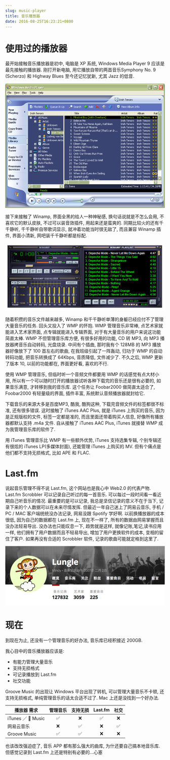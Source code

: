 ```yaml
---
slug: music-player
title: 音乐播放器
date: 2016-08-25T16:23:21+0800
---
```

# 使用过的播放器

最开始接触音乐播放器是初中, 电脑是 XP 系统, Windows Media Player 9 应该是最先接触的播放器. 刚打开新电脑, 用它播放自带的两首音乐Symphony No. 9 (Scherzo) 和 Highway Blues 至今还记忆犹新, 尤其 Jazz 的低音.

![Windows Media Player 9](/img/post/2016-08-25-music-player/WinMp9.png "Windows Media Player 9")

接下来接触了 Winamp, 界面全黑的给人一种神秘感, 换句话说就是不怎么会用, 不喜欢它的默认皮肤, 不过可以装音效插件, 用起来还是蛮爽的. 同期比较火的还有千千静听, 千千静听自带歌词显示, 就冲着功能当时很无敌了, 而且兼容 Winamp 插件, 界面小清新, 网吧装千千静听都是标配.

![Winamp](/img/post/2016-08-25-music-player/winamp-5.jpg "Winamp")

随着积攒的音乐文件越来越多, Winamp 和千千静听单薄的身躯已经应付不了管理大量音乐的任务. 回头又投入了 WMP 的怀抱. WMP 管理音乐非常棒, 点艺术家就能进入艺术家界面, 点专辑就能进入专辑界面, 对于有大量音乐的用户来说这功能简直太棒. WMP 不但管理音乐库方便, 有很多好用的功能, CD 转 MP3, 向 MP3 播放器拷音乐自动转码, 光盘烧录. 中间有个插曲, 那时我有个 128MB 的 MP3 播放器好像放下了 100 首左右的歌曲, 在我班级引起了一阵轰动, 归功于 WMP 的自动转码功能, 把音乐转换成了 64Kbps, 音质降低, 文件减少了. 不久之后, WMP 更新了版本 10, 以前的功能都在, 界面更好看, 喜欢的不行.

使用 WMP 管理音乐, 但临时听一个音频文件都要用 WMP 的话感觉有点大材小用, 所以有一个可以随时打开的播放器试听各种下载完的音乐还是很有必要的, 如果音乐满意, 才转移到我的音乐库. 这个任务让 Foobar2000 做简直太适合了, Foobar2000 有轻量级的界面, 插件丰富, 系统默认音频播放器就封给它.

下载音乐的来源大多是百度MP3, 酷我, 酷狗这种, 下载完音频文件的标签都很不标准, 还有很多错误. 这时接触了 iTunes AAC Plus, 就是 iTunes 上购买的音乐, 因为是正规版权的文件, 标签一定都是准的, 而且里面还带着购买人信息, 好像所有播放器都默认支持 .m4a 文件. 自从接触了 iTunes AAC Plus, iTunes 就接替 WMP 成为我管理音乐库的软件了.

用 iTunes 管理音乐比 WMP 有一些额外优势, iTunes 支持选集专辑, 个别专辑还有很炫的 iTunes LP(多媒体封面), 还能管理 iTunes 上购买的 MV. 但有个痛点是他们都不支持无损格式, 比如 APE 和 FLAC.

# Last.fm

说起音乐管理不得不说 Last.fm, 这个网站也是我心中 Web2.0 的代表产物. Last.fm Scrobbler 可以记录自己听过的每一首音乐. 可以每过一段时间看一看近期自己听音乐的情况. 最重要的是可以记录, 我总是坚信记录的意义不在于当下, 记录下来的个人数据可以在未来尽情发挥. 但最近一年自己迷上了网易云音乐, 手机 / PC / MAC 客户端统统没办法记录, 网易没跟 Spotify 学好啊. 以前换播放器的成本很低, 因为自己的数据都在 Last.fm 上, 现在不一样了, 所有的数据由网易掌握而且没办法轻易导出. 没办法也只能叹息一下, 趋势就是这样, 就像记账,笔记,读书应用一样, 他们拥有了用户数据而且不轻易导出, 增加了用户更换软件的成本, 变相的留住了客户. 如果再没有合适的 Scrobbler 软件, 记录的歌曲可能就定格到这里了.

![我的 Last.fm](/img/post/2016-08-25-music-player/2016-08-25-my-last.fm.png "我的 Last.fm")

# 现在

到现在为止, 还没有一个管理音乐的好办法, 音乐库已经积接近 200GB.

我心目中的音乐播放器应该是:

- 有能力管理大量音乐
- 支持无损格式
- 可记录播放到 Last.fm
- 社交功能

Groove Music 的出现让 Windows 平台出现了转机, 可以管理大量音乐不卡顿, 还支持无损格式, 单纯管理音乐的话太合适不过了. Mac 上还是没找到一个好办法.

| 播放器 需求           | 管理音乐 | 支持无损 | Last.fm |  社交  |
| ---------------- | :--: | :--: | :-----: | :--: |
| iTunes ／  Music |  ✅   |  ❌   |    ✅    |  ❌   |
| 网易云音乐            |  ❌   |  ✅   |    ❌    |  ✅   |
| Groove Music     |  ✅   |  ✅   |    ❌    |  ❌   |

也该改改强迫症了, 音乐 APP 都有那么强大的曲库, 为什还要自己搞本地音乐库. 但感觉记录到 Last.fm 上还是特别有必要的...心塞
